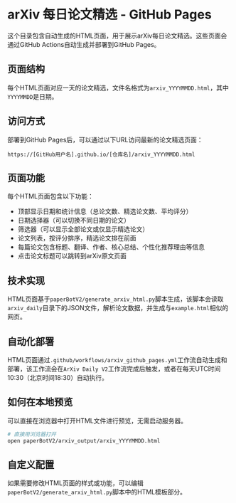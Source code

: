 # arXiv 每日论文精选 - GitHub Pages

这个目录包含自动生成的HTML页面，用于展示arXiv每日论文精选。这些页面会通过GitHub Actions自动生成并部署到GitHub Pages。

## 页面结构

每个HTML页面对应一天的论文精选，文件名格式为`arxiv_YYYYMMDD.html`，其中`YYYYMMDD`是日期。

## 访问方式

部署到GitHub Pages后，可以通过以下URL访问最新的论文精选页面：

```
https://[GitHub用户名].github.io/[仓库名]/arxiv_YYYYMMDD.html
```

## 页面功能

每个HTML页面包含以下功能：

- 顶部显示日期和统计信息（总论文数、精选论文数、平均评分）
- 日期选择器（可以切换不同日期的论文）
- 筛选器（可以显示全部论文或仅显示精选论文）
- 论文列表，按评分排序，精选论文排在前面
- 每篇论文包含标题、翻译、作者、核心总结、个性化推荐理由等信息
- 点击论文标题可以跳转到arXiv原文页面

## 技术实现

HTML页面基于`paperBotV2/generate_arxiv_html.py`脚本生成，该脚本会读取`arxiv_daily`目录下的JSON文件，解析论文数据，并生成与`example.html`相似的网页。

## 自动化部署

HTML页面通过`.github/workflows/arxiv_github_pages.yml`工作流自动生成和部署，该工作流会在`ArXiv Daily V2`工作流完成后触发，或者在每天UTC时间10:30（北京时间18:30）自动执行。

## 如何在本地预览

可以直接在浏览器中打开HTML文件进行预览，无需启动服务器。

```bash
# 直接用浏览器打开
open paperBotV2/arxiv_output/arxiv_YYYYMMDD.html
```

## 自定义配置

如果需要修改HTML页面的样式或功能，可以编辑`paperBotV2/generate_arxiv_html.py`脚本中的HTML模板部分。